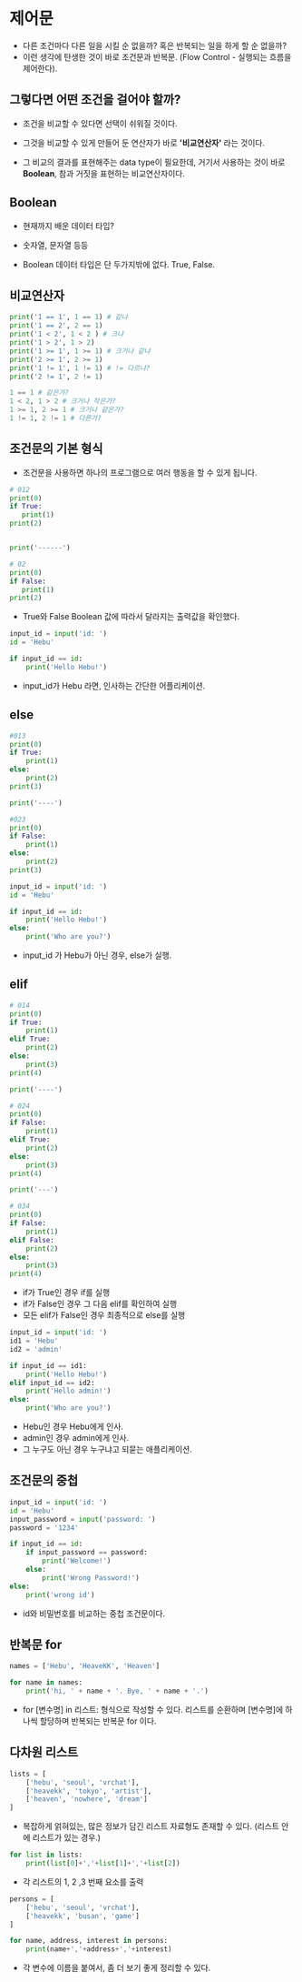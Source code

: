 # 제어문
- 다른 조건마다 다른 일을 시킬 순 없을까? 혹은 반복되는 일을 하게 할 순 없을까?
- 이런 생각에 탄생한 것이 바로 조건문과 반복문. (Flow Control - 실행되는 흐름을 제어한다).

## 그렇다면 어떤 조건을 걸어야 할까?
- 조건을 비교할 수 있다면 선택이 쉬워질 것이다.
- 그것을 비교할 수 있게 만들어 둔 연산자가 바로 **'비교연산자'** 라는 것이다.

- 그 비교의 결과를 표현해주는 data type이 필요한데, 거기서 사용하는 것이 바로 **Boolean**, 참과 거짓을 표현하는 비교연산자이다.

## Boolean 

- 현재까지 배운 데이터 타입?
- 숫자열, 문자열 등등 

- Boolean 데이터 타입은 단 두가지밖에 없다. True, False.

## 비교연산자 

```py
print('1 == 1', 1 == 1) # 같냐
print('1 == 2', 2 == 1) 
print('1 < 2', 1 < 2 ) # 크냐
print('1 > 2', 1 > 2) 
print('1 >= 1', 1 >= 1) # 크거나 같냐
print('2 >= 1', 2 >= 1) 
print('1 != 1', 1 != 1) # != 다르냐?
print('2 != 1', 2 != 1)
```

```py
1 == 1 # 같은가?
1 < 2, 1 > 2 # 크거나 작은가?
1 >= 1, 2 >= 1 # 크거나 같은가?
1 != 1, 2 != 1 # 다른가?
```

## 조건문의 기본 형식

- 조건문을 사용하면 하나의 프로그램으로 여러 행동을 할 수 있게 됩니다.
 
 ```py
# 012
print(0)
if True:
    print(1)
print(2)


print('------')

# 02
print(0)
if False:
    print(1)
print(2)
```

- True와 False Boolean 값에 따라서 달라지는 출력값을 확인했다. 

```py
input_id = input('id: ')
id = 'Hebu'

if input_id == id:
    print('Hello Hebu!')
```

- input_id가 Hebu 라면, 인사하는 간단한 어플리케이션. 

## else 

```py
#013
print(0)
if True:
    print(1)
else:
    print(2)
print(3)

print('----')

#023
print(0)
if False:
    print(1)
else:
    print(2)
print(3)
```


```py
input_id = input('id: ')
id = 'Hebu'

if input_id == id:
    print('Hello Hebu!')
else:
    print('Who are you?')
```

- input_id 가 Hebu가 아닌 경우, else가 실행.

## elif

```py
# 014 
print(0)
if True:
    print(1)
elif True:
    print(2)
else:
    print(3)
print(4)

print('----')

# 024
print(0)
if False:
    print(1)
elif True:
    print(2)
else:
    print(3)
print(4)

print('---')

# 034
print(0)
if False:
    print(1)
elif False:
    print(2)
else:
    print(3)
print(4)
```

- if가 True인 경우 if를 실행
- if가 False인 경우 그 다음 elif를 확인하여 실행
- 모든 elif가 False인 경우 최종적으로 else를 실행

```py
input_id = input('id: ')
id1 = 'Hebu'
id2 = 'admin'

if input_id == id1:
    print('Hello Hebu!')
elif input_id == id2:
    print('Hello admin!')
else:
    print('Who are you?')
```

- Hebu인 경우 Hebu에게 인사.
- admin인 경우 admin에게 인사. 
- 그 누구도 아닌 경우 누구냐고 되묻는 애플리케이션.


## 조건문의 중첩


```py
input_id = input('id: ')
id = 'Hebu'
input_password = input('password: ')
password = '1234'

if input_id == id:
    if input_password == password:
        print('Welcome!')
    else:
        print('Wrong Password!')
else: 
    print('wrong id')
```

- id와 비밀번호를 비교하는 중첩 조건문이다.


## 반복문 for 
```py
names = ['Hebu', 'HeaveKK', 'Heaven']

for name in names:
    print('hi, ' + name + '. Bye, ' + name + '.')
```

- for [변수명] in 리스트: 형식으로 작성할 수 있다. 리스트를 순환하며 [변수명]에 하나씩 할당하며 반복되는 반복문 for 이다.

## 다차원 리스트 

```py
lists = [
    ['hebu', 'seoul', 'vrchat'],
    ['heavekk', 'tokyo', 'artist'],
    ['heaven', 'nowhere', 'dream']
]
```

- 복잡하게 얽혀있는, 많은 정보가 담긴 리스트 자료형도 존재할 수 있다. (리스트 안에 리스트가 있는 경우.)

```py
for list in lists:
    print(list[0]+','+list[1]+','+list[2])
```

- 각 리스트의 1, 2 ,3 번째 요소를 출력

```py
persons = [
    ['hebu', 'seoul', 'vrchat'],
    ['heavekk', 'busan', 'game']
]

for name, address, interest in persons:
    print(name+','+address+','+interest)
```

- 각 변수에 이름을 붙여서, 좀 더 보기 좋게 정리할 수 있다. 